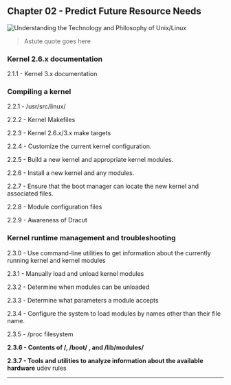 ## Chapter 02 - Predict Future Resource Needs
![Understanding the Technology and Philosophy of Unix/Linux]( http://imgs.xkcd.com/comics/surgery.png "Understanding the Technology and Philosophy of Unix/Linux")
> Astute quote goes here

### Kernel 2.6.x documentation
2.1.1 - Kernel 3.x documentation

### Compiling a kernel
2.2.1 - /usr/src/linux/

2.2.2 - Kernel Makefiles

2.2.3 - Kernel 2.6.x/3.x make targets

2.2.4 - Customize the current kernel configuration.

2.2.5 - Build a new kernel and appropriate kernel modules.

2.2.6 - Install a new kernel and any modules.

2.2.7 - Ensure that the boot manager can locate the new kernel and associated files.

2.2.8 - Module configuration files

2.2.9 - Awareness of Dracut

### Kernel runtime management and troubleshooting

2.3.0 - Use command-line utilities to get information about the currently running kernel and kernel modules

2.3.1 - Manually load and unload kernel modules

2.3.2 - Determine when modules can be unloaded

2.3.3 - Determine what parameters a module accepts

2.3.4 - Configure the system to load modules by names other than their file name.

2.3.5 - /proc filesystem

**2.3.6 - Contents of /, /boot/ , and /lib/modules/**

**2.3.7 - Tools and utilities to analyze information about the available hardware** 
udev rules

- - -